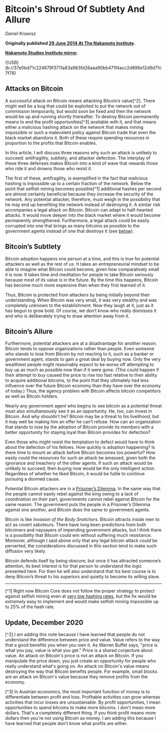 # Bitcoin's Shroud Of Subtlety And Allure

_Daniel Krawisz_

**Originally published [29 June 2014 At The Nakamoto Institute](https://nakamotoinstitute.org/mempool/bitcoins-shroud-of-subtlety-and-allure/).**

**[Nakamoto Studies Institute mirror](https://nakamotostudies.org/literature/bitcoins-shroud-of-subtlety-and-allure/).**

<div class="my-4 text-center">![USB](b://37e0bd71c224679f3711a83a983fd26aaa90bb471f4acc2d896e12d9d71c7f78)</div>

## Attacks on Bitcoin

A successful attack on Bitcoin means attacking Bitcoin’s value[^2]. There might well be a bug that could be exploited to put the network out of commission temporarily, but would soon be fixed and then the network would be up and running shortly thereafter. To destroy Bitcoin permanently means to end the profit opportunities[^3] available with it, and that means either a malicious hashing attack on the network that makes mining impossible or such a malevolent policy against Bitcoin trade that even the black market abandons it. Both of these require spending resources in proportion to the profits that Bitcoin enables.

In this article, I will discuss three reasons why such an attack is unlikely to succeed: antifragility, subtlety, and attacker defection. The interplay of these three defenses makes Bitcoin into a kind of wave that rewards those who ride it and drowns those who resist it.

The first of these, antifragility, is exemplified in the fact that malicious hashing is impossible up to a certain fraction of the network. Below the point that selfish mining becomes possible[^1] additional hashes per second are almost certainly beneficial because they increase the security of the network. Any potential attacker, therefore, must weigh in the possibility that he may end up benefiting the network instead of destroying it. A similar risk accompanies a legal attack on Bitcoin. Bitcoin can adapt to half-hearted attacks. It would move deeper into the black market where it would become permanently strengthened. Furthermore, a legal attack could be easily corrupted into one that brings as many bitcoins as possible to the government agents instead of one that destroys it (see [below](#bitcoins-allure)).

## Bitcoin’s Subtlety

Bitcoin adoption happens one person at a time, and this is true for potential attackers as well as the rest of us. It takes an entrepreneurial mindset to be able to imagine what Bitcoin could become, given how comparatively small it is now. It takes time and meditation for people to take Bitcoin seriously because most of its value is in the future. By the time this happens, Bitcoin has become much more expensive than when they first learned of it.

Thus, Bitcoin is protected from attackers by being initially beyond their understanding. When Bitcoin was very small, it was very stealthy and was completely unknown to the establishment. Now they laugh at it, just as it has begun to grow bold. Of course, we don’t know who really dismisses it and who is deliberately trying to draw attention away from it.

<a name="bitcoins-allure"></a>

## Bitcoin’s Allure

Furthermore, potential attackers are at a disadvantage for another reason. Bitcoin tends to oppose organizations rather than people. Even someone who stands to lose from Bitcoin by not reacting to it, such as a banker or government agent, stands to gain a great deal by buying now. Only the very wealthiest people might reasonably expect to be worse off attempting to buy up as much as possible now than if it were gone. (This could happen if their attempt to buy caused the price to rise too fast relative to their ability to acquire additional bitcoins, to the point that they ultimately had less influence over the future Bitcoin economy than they have over the economy of today.) Thus, the agency problem with Bitcoin affects bitcoin competitors as well as Bitcoin holders.

Nearly any government agent who begins to see bitcoin as a potential threat must also simultaneously see it as an opportunity. He, too, can invest in Bitcoin. And why shouldn’t he? Bitcoin may be a threat to his livelihood, but it may well be making him an offer he can’t refuse. How can an organization that stands to lose by the adoption of Bitcoin provide its members with a better opportunity for staying loyal than Bitcoin provides for defection?

Even those who might resist the temptation to defect would have to think about the defection of his fellows. How quickly is adoption happening? Is there time to mount an attack before Bitcoin becomes too powerful? How easily could the resources for such an attack be amassed, given both the ignorance and treachery of the other agents. If such an attack would be unlikely to succeed, then buying now would be the only intelligent action. Regardless of whether he liked Bitcoin, it would be futile to continue pursuing a doomed cause.

Potential Bitcoin attackers are in a [Prisoner’s Dilemma](http://en.wikipedia.org/wiki/Prisoner's_dilemma). In the same way that the people cannot easily rebel against the king owing to a lack of coordination on their part, governments cannot rebel against Bitcoin for the same reason. The government puts the people in a Prisoner’s Dilemma against one another, and Bitcoin does the same to government agents.

Bitcoin is like _Invasion of the Body Snatchers_. Bitcoin attracts inside men to act as covert saboteurs. There have long been predictions from both bitcoiners and naysayers of impending government attacks, but I think there is a possibility that Bitcoin could win without suffering much resistance. Moreover, although I said above only that any legal bitcoin attack _could_ be perverted, the considerations discussed in this section tend to make such diffusion very likely.

Bitcoin defends itself by being obscure, but once it has attracted someone’s attention, its best interest is for that person to understand the logic presented here. For then he will also understand that his best course is to deny Bitcoin’s threat to his superiors and quietly to become its willing slave.



* * *

[^1] Right now Bitcoin Core does not follow the proper strategy to protect against selfish mining even at [very low hashing rates](http://arxiv.org/pdf/1311.0243v5.pdf), but the fix would be extremely easy to implement and would make selfish mining impossible up to 25% of the hash rate.

## Update, December 2020

[^2] I am adding this note because I have learned that people do not understand the difference between price and value. Value refers to the way that a good benefits you when you own it. As Warren Buffet says, "price is what you pay, value is what you get." Price is a shared conjecture about value. An attack on Bitcoin's price is not an attack on Bitcoin. If you manipulate the price down, you just create an opportunity for people who really understand what's going on. An attack on Bitcoin's value means destroying the way that Bitcoin benefits people. For example, small blocks are an attack on Bitcoin's value because they remove profits from the economy. 

[^3] In Austrian economics, the most important function of money is to differentiate between profit and loss. Profitable activities can grow whereas activities that incur losses are unsustainable. By profit opportunities, I mean opportunities to spend bitcoins to make more bitcoins. I don't mean more dollars. That's a completely different thing. If you think profit means more dollars then you're not using Bitcoin as money. I am adding this because I have learned that people don't know what profits are either. 

